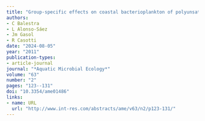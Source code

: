 ```yaml
---
title: "Group-specific effects on coastal bacterioplankton of polyunsaturated aldehydes produced by diatoms"
authors:
- C Balestra
- L Alonso-Sáez
- Jm Gasol
- R Casotti
date: "2024-08-05"
year: "2011"
publication-types:
- article-journal
journal: "*Aquatic Microbial Ecology*"
volume: "63"
number: "2"
pages: "123--131"
doi: "10.3354/ame01486"
links:
- name: URL
  url: "http://www.int-res.com/abstracts/ame/v63/n2/p123-131/"
---
```

